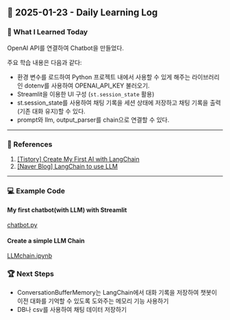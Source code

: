 ## 📅 2025-01-23 - Daily Learning Log

### 📝 What I Learned Today
OpenAI API를 연결하여 Chatbot을 만들었다.

주요 학습 내용은 다음과 같다:
- 환경 변수를 로드하여 Python 프로젝트 내에서 사용할 수 있게 해주는 라이브러리인 dotenv를 사용하여 OPENAI_API_KEY 불러오기.
- Streamlit을 이용한 UI 구성 (`st.session_state` 활용)
- st.session_state를 사용하여 채팅 기록을 세션 상태에 저장하고 채팅 기록을 출력 (기존 대화 유지)할 수 있다.
- prompt와 llm, output_parser를 chain으로 연결할 수 있다.

---

### 🔗 References
1. [[Tistory] Create My First AI with LangChain](https://todaystudying.tistory.com/176)
2. [[Naver Blog] LangChain to use LLM](https://m.blog.naver.com/htk1019/223413194642?recommendTrackingCode=2)

---

### 💻 Example Code 
#### My first chatbot(with LLM) with Streamlit 
[chatbot.py](./chatbot.py)

#### Create a simple LLM Chain
[LLMchain.ipynb](./LLMchain.ipynb)


### 🏆 Next Steps
- ConversationBufferMemory는 LangChain에서 대화 기록을 저장하여 챗봇이 이전 대화를 기억할 수 있도록 도와주는 메모리 기능 사용하기
- DB나 csv를 사용하여 채팅 데이터 저장하기